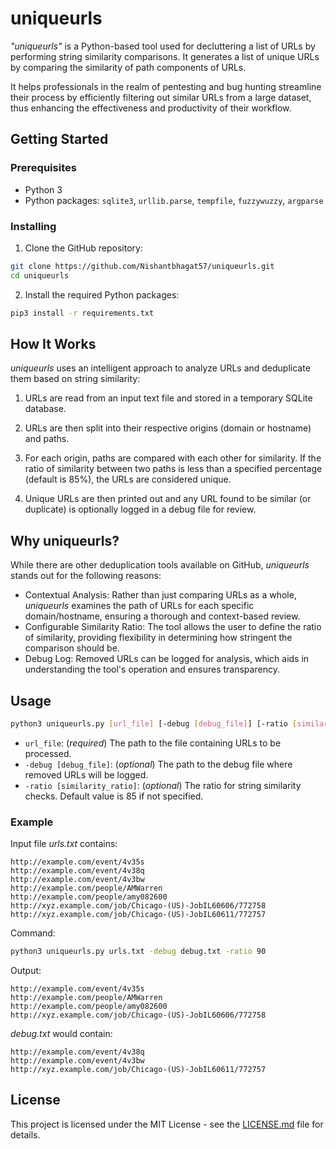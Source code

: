 # uniqueurls
*"uniqueurls"* is a Python-based tool used for decluttering a list of URLs by performing string similarity comparisons. It generates a list of unique URLs by comparing the similarity of path components of URLs.

It helps professionals in the realm of pentesting and bug hunting streamline their process by efficiently filtering out similar URLs from a large dataset, thus enhancing the effectiveness and productivity of their workflow.

## Getting Started

### Prerequisites

- Python 3
- Python packages: `sqlite3`, `urllib.parse`, `tempfile`, `fuzzywuzzy`, `argparse`

### Installing

1. Clone the GitHub repository:

```bash
git clone https://github.com/Nishantbhagat57/uniqueurls.git
cd uniqueurls
```

2. Install the required Python packages:

```bash
pip3 install -r requirements.txt
```

## How It Works

*uniqueurls* uses an intelligent approach to analyze URLs and deduplicate them based on string similarity:

1. URLs are read from an input text file and stored in a temporary SQLite database.

2. URLs are then split into their respective origins (domain or hostname) and paths.

3. For each origin, paths are compared with each other for similarity. If the ratio of similarity between two paths is less than a specified percentage (default is 85%), the URLs are considered unique.

4. Unique URLs are then printed out and any URL found to be similar (or duplicate) is optionally logged in a debug file for review.

## Why uniqueurls?

While there are other deduplication tools available on GitHub, *uniqueurls* stands out for the following reasons:

- Contextual Analysis: Rather than just comparing URLs as a whole, *uniqueurls* examines the path of URLs for each specific domain/hostname, ensuring a thorough and context-based review.
- Configurable Similarity Ratio: The tool allows the user to define the ratio of similarity, providing flexibility in determining how stringent the comparison should be.
- Debug Log: Removed URLs can be logged for analysis, which aids in understanding the tool's operation and ensures transparency.

## Usage

```bash
python3 uniqueurls.py [url_file] [-debug [debug_file]] [-ratio [similarity_ratio]]
```

- `url_file`: (*required*) The path to the file containing URLs to be processed.
- `-debug [debug_file]`: (*optional*) The path to the debug file where removed URLs will be logged.
- `-ratio [similarity_ratio]`: (*optional*) The ratio for string similarity checks. Default value is 85 if not specified.

### Example

Input file *urls.txt* contains:

```
http://example.com/event/4v35s
http://example.com/event/4v38q
http://example.com/event/4v3bw
http://example.com/people/AMWarren
http://example.com/people/amy082600
http://xyz.example.com/job/Chicago-(US)-JobIL60606/772758
http://xyz.example.com/job/Chicago-(US)-JobIL60611/772757
```

Command:

```bash
python3 uniqueurls.py urls.txt -debug debug.txt -ratio 90
```

Output:

```
http://example.com/event/4v35s
http://example.com/people/AMWarren
http://example.com/people/amy082600
http://xyz.example.com/job/Chicago-(US)-JobIL60606/772758
```

*debug.txt* would contain:

```
http://example.com/event/4v38q
http://example.com/event/4v3bw
http://xyz.example.com/job/Chicago-(US)-JobIL60611/772757
```

## License

This project is licensed under the MIT License - see the [LICENSE.md](LICENSE.md) file for details.
